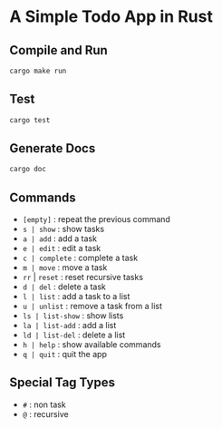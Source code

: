 # A Simple Todo App in Rust

## Compile and Run 

```bash
cargo make run
```

## Test

```bash
cargo test
```

## Generate Docs

```bash
cargo doc
```

## Commands

- `[empty]` : repeat the previous command
- `s | show` : show tasks
- `a | add` : add a task
- `e | edit` : edit a task
- `c | complete` : complete a task
- `m | move` : move a task
- `rr` | `reset` : reset recursive tasks
- `d | del` : delete a task
- `l | list` : add a task to a list
- `u | unlist` : remove a task from a list
- `ls | list-show` : show lists
- `la | list-add` : add a list
- `ld | list-del` : delete a list
- `h | help` : show available commands
- `q | quit` : quit the app

## Special Tag Types

- `#` : non task
- `@` : recursive
